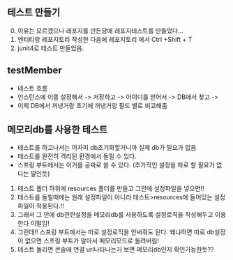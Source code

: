 ## 테스트 만들기
0. 이유는 모르겠으나 레포지를 만든담에 레포지테스트를 만들었다...
1. 엔티티랑 레포지토리 작성한 다음에 레포지토리 에서 Ctrl +Shift + T 
2. junit4로 테스트 만들었음.

## testMember
- 테스트 흐름
- 인스턴스에 이름 설정해서 -> 저장하고 -> 아이디를 얻어서 -> DB에서 찾고 ->
- 이제 DB에서 꺼낸거랑 초기에 꺼낸거랑 필드 별로 비교해줌


## 메모리db를 사용한 테스트
- 테스트를 하고나서는 어차피 db초기화할거니까 실제 db가 필요가 없음
- 테스트를 완전히 격리된 환경에서 돌릴 수 있다.
- 스프링 부트에서는 이거를 공짜로 쓸 수 있다. (추가적인 설정을 따로 할 필요가 없다는 말인듯)
1. 테스트 폴더 하위에 resources 폴더를 만들고 그안에 설정파일을 넣으면!!
2. 테스트를 돌릴때에는 원래 설정파일이 아니라 테스트>resources에 들어있는 설정파일이 적용된다.!!
3. 그래서 그 안에 db관련설정을 메모리db를 사용하도록 설정로직을 작성해두고 이용한다 이말임!
4. 그런데!! 스프링 부트에서는 따로 설정로직을 안써줘도 된다. 왜냐하면 따로 db설정이 없으면 스프링 부트가 알아서
메모리모드로 돌려버림!
5. 테스트 돌리면 콘솔에 연결 url나타나는거 보면 메모리db인지 확인가능한듯??